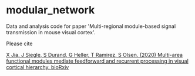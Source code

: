 # modular_network
Data and analysis code for paper  'Multi-regional module-based signal transmission in mouse visual cortex'.

Please cite 

[X Jia, J Siegle, S Durand, G Heller, T Ramirez, S Olsen. (2020) Multi-area functional modules mediate feedforward and recurrent processing in visual cortical hierarchy. bioRxiv](https://doi.org/10.1101/2020.08.30.272948)

